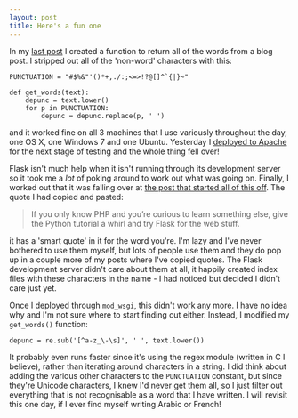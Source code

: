 ```yaml
---
layout: post
title: Here's a fun one
---
```


In my [last post][strwrdcount] I created a function to return all of the words from a blog post. I stripped out all of the 'non-word' characters with this:

    PUNCTUATION = "#$%&"'()*+,./:;<=>!?@[]^`{|}~"
    
    def get_words(text):
        depunc = text.lower()
        for p in PUNCTUATION:
            depunc = depunc.replace(p, ' ')

and it worked fine on all 3 machines that I use variously throughout the day, one OS X, one Windows 7 and one Ubuntu. Yesterday I [deployed to Apache][deploy] for the next stage of testing and the whole thing fell over!

Flask isn't much help when it isn't running through its development server so it took me a *lot* of poking around to work out what was going on. Finally, I worked out that it was falling over at [the post that started all of this off][eevee]. The quote I had copied and pasted:

> If you only know PHP and you’re curious to learn something else, give the Python tutorial a whirl and try Flask for the web stuff.

it has a 'smart quote' in it for the word you're. I'm lazy and I've never bothered to use them myself, but lots of people use them and they do pop up in a couple more of my posts where I've copied quotes. The Flask development server didn't care about them at all, it happily created index files with these characters in the name - I had noticed but decided I didn't care just yet.

Once I deployed through `mod_wsgi`, this didn't work any more. I have no idea why and I'm not sure where to start finding out either. Instead, I modified my `get_words()` function:

    depunc = re.sub('[^a-z_\-\s]', ' ', text.lower())

It probably even runs faster since it's using the regex module (written in C I believe), rather than iterating around characters in a string. I did think about adding the various other characters to the `PUNCTUATION` constant, but since they're Unicode characters, I knew I'd never get them all, so I just filter out everything that is not recognisable as a word that I have written. I will revisit this one day, if I ever find myself writing Arabic or French! 

[strwrdcount]: http://subdimension.co.uk/2012/05/05/Python_equivalent_to_PHPs_strwordcount.html
[deploy]: http://subdimension.co.uk/2012/04/24/Deploying_Flask_to_Apache.html
[eevee]: http://subdimension.co.uk/2012/04/10/This_essay_makes_me_feel_stupid.html
